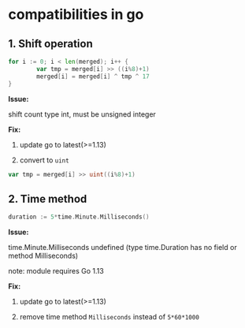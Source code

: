 # compatibilities in go



## 1. Shift operation

```go
for i := 0; i < len(merged); i++ {
		var tmp = merged[i] >> ((i%8)+1)
		merged[i] = merged[i] ^ tmp ^ 17
}
```

**Issue:**

shift count type int, must be unsigned integer

**Fix:**

1) update go to latest(>=1.13)

2) convert to `uint` 

```go
var tmp = merged[i] >> uint((i%8)+1)
```



## 2. Time method

```go
duration := 5*time.Minute.Milliseconds()
```

**Issue:**

time.Minute.Milliseconds undefined (type time.Duration has no field or method Milliseconds)

note: module requires Go 1.13

**Fix:**

1) update go to latest(>=1.13)

2) remove time method `Milliseconds` instead of `5*60*1000`